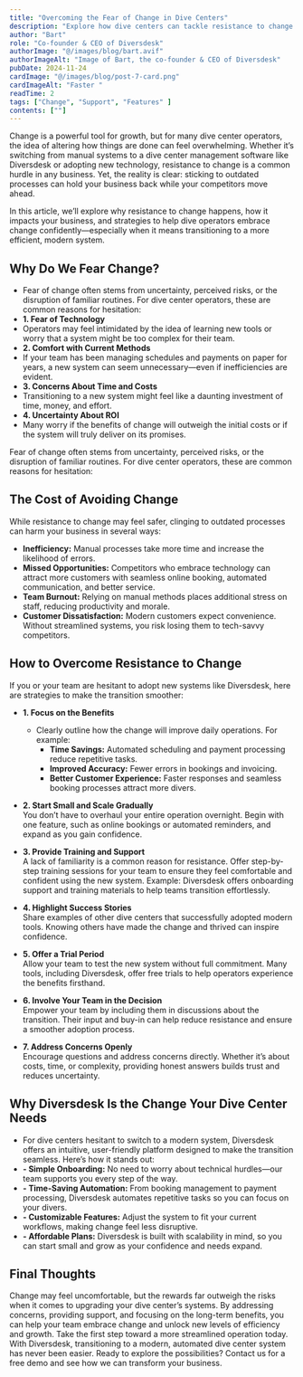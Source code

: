 ```yaml
---
title: "Overcoming the Fear of Change in Dive Centers"
description: "Explore how dive centers can tackle resistance to change and adopt modern systems to enhance efficiency, boost growth, and stay competitive."
author: "Bart"
role: "Co-founder & CEO of Diversdesk"
authorImage: "@/images/blog/bart.avif"
authorImageAlt: "Image of Bart, the co-founder & CEO of Diversdesk"
pubDate: 2024-11-24
cardImage: "@/images/blog/post-7-card.png"
cardImageAlt: "Faster "
readTime: 2
tags: ["Change", "Support", "Features" ]
contents: [""]
---
```


Change is a powerful tool for growth, but for many dive center operators, the idea of altering how things are done can feel overwhelming. Whether it’s switching from manual systems to a dive center management software like Diversdesk or adopting new technology, resistance to change is a common hurdle in any business. Yet, the reality is clear: sticking to outdated processes can hold your business back while your competitors move ahead.

In this article, we’ll explore why resistance to change happens, how it impacts your business, and strategies to help dive operators embrace change confidently—especially when it means transitioning to a more efficient, modern system.

## Why Do We Fear Change?
- Fear of change often stems from uncertainty, perceived risks, or the disruption of familiar routines. For dive center operators, these are common reasons for hesitation:
- **1. Fear of Technology**
- Operators may feel intimidated by the idea of learning new tools or worry that a system might be too complex for their team.
- **2. Comfort with Current Methods**
- If your team has been managing schedules and payments on paper for years, a new system can seem unnecessary—even if inefficiencies are evident.
- **3. Concerns About Time and Costs**
- Transitioning to a new system might feel like a daunting investment of time, money, and effort.
- **4. Uncertainty About ROI**
- Many worry if the benefits of change will outweigh the initial costs or if the system will truly deliver on its promises.

Fear of change often stems from uncertainty, perceived risks, or the disruption of familiar routines. For dive center operators, these are common reasons for hesitation:

## The Cost of Avoiding Change
While resistance to change may feel safer, clinging to outdated processes can harm your business in several ways:
- **Inefficiency:** Manual processes take more time and increase the likelihood of errors.
- **Missed Opportunities:** Competitors who embrace technology can attract more customers with seamless online booking, automated communication, and better service.
- **Team Burnout:** Relying on manual methods places additional stress on staff, reducing productivity and morale.
- **Customer Dissatisfaction:** Modern customers expect convenience. Without streamlined systems, you risk losing them to tech-savvy competitors.

## How to Overcome Resistance to Change

If you or your team are hesitant to adopt new systems like Diversdesk, here are strategies to make the transition smoother: 
- **1. Focus on the Benefits** <br />
    - Clearly outline how the change will improve daily operations. For example:
        - **Time Savings:** Automated scheduling and payment processing reduce repetitive tasks.
        - **Improved Accuracy:** Fewer errors in bookings and invoicing.
        - **Better Customer Experience:** Faster responses and seamless booking processes attract more divers.

- **2. Start Small and Scale Gradually** <br />
You don’t have to overhaul your entire operation overnight. Begin with one feature, such as online bookings or automated reminders, and expand as you gain confidence.

- **3. Provide Training and Support** <br />
A lack of familiarity is a common reason for resistance. Offer step-by-step training sessions for your team to ensure they feel comfortable and confident using the new system.
Example: Diversdesk offers onboarding support and training materials to help teams transition effortlessly.

- **4. Highlight Success Stories** <br />
Share examples of other dive centers that successfully adopted modern tools. Knowing others have made the change and thrived can inspire confidence.
- **5. Offer a Trial Period** <br />
Allow your team to test the new system without full commitment. Many tools, including Diversdesk, offer free trials to help operators experience the benefits firsthand.

- **6. Involve Your Team in the Decision** <br />
Empower your team by including them in discussions about the transition. Their input and buy-in can help reduce resistance and ensure a smoother adoption process.

- **7. Address Concerns Openly** <br />
Encourage questions and address concerns directly. Whether it’s about costs, time, or complexity, providing honest answers builds trust and reduces uncertainty.

## Why Diversdesk Is the Change Your Dive Center Needs
- For dive centers hesitant to switch to a modern system, Diversdesk offers an intuitive, user-friendly platform designed to make the transition seamless. Here’s how it stands out:
- **- Simple Onboarding:** No need to worry about technical hurdles—our team supports you every step of the way.
- **- Time-Saving Automation:** From booking management to payment processing, Diversdesk automates repetitive tasks so you can focus on your divers.
- **- Customizable Features:** Adjust the system to fit your current workflows, making change feel less disruptive.
- **- Affordable Plans:** Diversdesk is built with scalability in mind, so you can start small and grow as your confidence and needs expand.

## Final Thoughts
Change may feel uncomfortable, but the rewards far outweigh the risks when it comes to upgrading your dive center’s systems. By addressing concerns, providing support, and focusing on the long-term benefits, you can help your team embrace change and unlock new levels of efficiency and growth.
Take the first step toward a more streamlined operation today. With Diversdesk, transitioning to a modern, automated dive center system has never been easier. Ready to explore the possibilities? Contact us for a free demo and see how we can transform your business.
